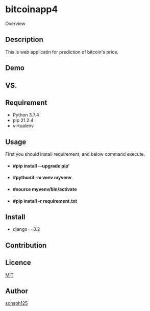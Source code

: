 # bitcoinapp4

Overview

## Description
This is web applicatin for prediction of bitcoin's price.
## Demo

## VS.

## Requirement
- Python 3.7.4
- pip 21.2.4
- virtualenv
## Usage
First you should install requirement, and below command execute.
- #### #pip install --upgrade pip'
- #### #python3 -m venv myvenv
- #### #source myvenv/bin/activate
- #### #pip install -r requirement.txt
## Install
- django==3.2
## Contribution

## Licence

[MIT](https://github.com/tcnksm/tool/blob/master/LICENCE)

## Author

[sohsoh125](https://github.com/sohsoh125)